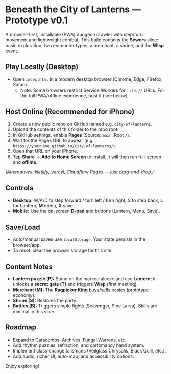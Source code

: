 
# Beneath the City of Lanterns — Prototype v0.1

A browser-first, installable (PWA) dungeon crawler with step/turn movement and lightweight combat.
This build contains the **Sewers** slice: basic exploration, two encounter types, a merchant, a shrine, and the **Wisp** event.

## Play Locally (Desktop)
- Open `index.html` in a modern desktop browser (Chrome, Edge, Firefox, Safari).
  - Note: Some browsers restrict Service Workers for `file://` URLs. For the full PWA/offline experience, host it (see below).

## Host Online (Recommended for iPhone)
1. Create a new public repo on GitHub named e.g. `city-of-lanterns`.
2. Upload the contents of this folder to the repo root.
3. In GitHub settings, enable **Pages** (Source: `main`, Root `/`).
4. Wait for the Pages URL to appear (e.g., `https://yourname.github.io/city-of-lanterns/`).
5. Open that URL on your iPhone.
6. Tap **Share** → **Add to Home Screen** to install. It will then run full-screen and **offline**.

*(Alternatives: Netlify, Vercel, Cloudflare Pages — just drag-and-drop.)*

## Controls
- **Desktop:** W/A/D to step forward / turn left / turn right, S to step back, **L** for Lantern, **M** menu, **X** save.  
- **Mobile:** Use the on-screen **D‑pad** and buttons (Lantern, Menu, Save).

## Save/Load
- Auto/manual saves use `localStorage`. Your state persists in the browser/app.  
- To reset: clear the browser storage for this site.

## Content Notes
- **Lantern puzzle (P):** Stand on the marked alcove and use **Lantern**; it unlocks a **secret gate (T)** and triggers **Wisp** (first meeting).
- **Merchant (M):** The **Ragpicker King** buys/sells basics (prototype economy).
- **Shrine (S):** Restores the party.
- **Battles (B):** Triggers simple fights (Scavenger, Pipe Larva). Skills are minimal in this slice.

## Roadmap
- Expand to Catacombs, Archives, Fungal Warrens, etc.
- Add rhythm puzzles, refraction, and cartomancy hand system.
- Implement class‑change talismans (Veilglass Chrysalis, Black Quill, etc.).
- Add audio, richer UI, auto-map, and accessibility options.

Enjoy exploring!
